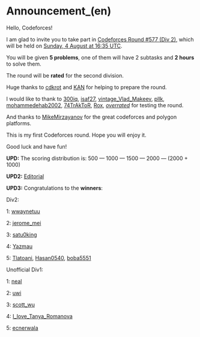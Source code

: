 # Announcement_(en)

Hello, Codeforces!

I am glad to invite you to take part in [Codeforces Round #577 (Div 2)](https://codeforces.com/contests/1201), which will be held on [Sunday, 4 August at 16:35 UTC](https://codeforces.com/https://www.timeanddate.com/worldclock/fixedtime.html?day=4&month=8&year=2019&hour=19&min=35&sec=0&p1=166).

You will be given **5 problems**, one of them will have 2 subtasks and **2 hours** to solve them.

The round will be **rated** for the second division.

Huge thanks to [cdkrot](https://codeforces.com/profile/cdkrot "Grandmaster cdkrot") and [KAN](https://codeforces.com/profile/KAN "Grandmaster KAN") for helping to prepare the round.

I would like to thank to [300iq](https://codeforces.com/profile/300iq "International Grandmaster 300iq"), [isaf27](https://codeforces.com/profile/isaf27 "International Grandmaster isaf27"), [vintage_Vlad_Makeev](https://codeforces.com/profile/vintage_Vlad_Makeev "Grandmaster vintage_Vlad_Makeev"), [pllk](https://codeforces.com/profile/pllk "International Master pllk"), [mohammedehab2002](https://codeforces.com/profile/mohammedehab2002 "Master mohammedehab2002"), [74TrAkToR](https://codeforces.com/profile/74TrAkToR "Candidate Master 74TrAkToR"), [Rox](https://codeforces.com/profile/Rox "Candidate Master Rox"), [_overrated_](https://codeforces.com/profile/_overrated_ "Candidate Master _overrated_") for testing the round.

And thanks to [MikeMirzayanov](https://codeforces.com/profile/MikeMirzayanov "Headquarters, MikeMirzayanov") for the great codeforces and polygon platforms.

This is my first Codeforces round. Hope you will enjoy it.

Good luck and have fun!

**UPD:** The scoring distribution is: 500 — 1000 — 1500 — 2000 — (2000 + 1000)

**UPD2:** [Editorial](E_(en).md)

**UPD3:** Congratulations to the **winners**:

Div2:

1: [wwaynetuu](https://codeforces.com/profile/wwaynetuu "Expert wwaynetuu")

2: [jerome_mei](https://codeforces.com/profile/jerome_mei "Unrated, jerome_mei")

3: [satu0king](https://codeforces.com/profile/satu0king "Expert satu0king")

4: [Yazmau](https://codeforces.com/profile/Yazmau "Candidate Master Yazmau")

5: [Tlatoani](https://codeforces.com/profile/Tlatoani "Candidate Master Tlatoani"), [Hasan0540](https://codeforces.com/profile/Hasan0540 "Candidate Master Hasan0540"), [boba5551](https://codeforces.com/profile/boba5551 "Candidate Master boba5551")

Unofficial Div1:

1: [neal](https://codeforces.com/profile/neal "International Grandmaster neal")

2: [uwi](https://codeforces.com/profile/uwi "Grandmaster uwi")

3: [scott_wu](https://codeforces.com/profile/scott_wu "Legendary Grandmaster scott_wu")

4: [I_love_Tanya_Romanova](https://codeforces.com/profile/I_love_Tanya_Romanova "International Grandmaster I_love_Tanya_Romanova")

5: [ecnerwala](https://codeforces.com/profile/ecnerwala "International Grandmaster ecnerwala")


